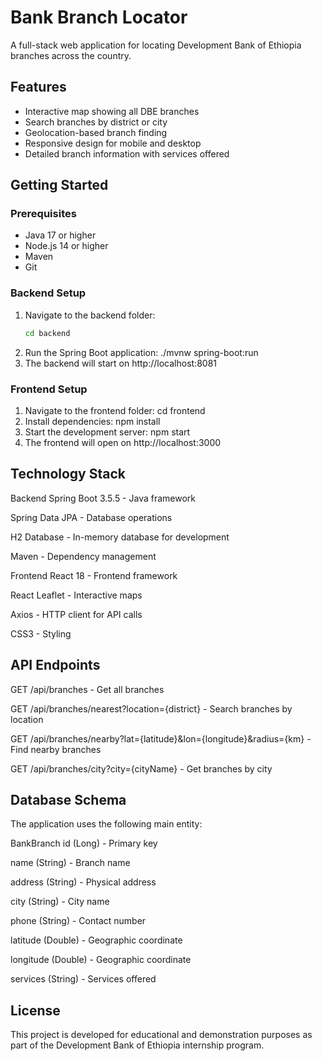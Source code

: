 #  Bank Branch Locator 

A full-stack web application for locating Development Bank of Ethiopia branches across the country.

##  Features

- Interactive map showing all DBE branches
- Search branches by district or city
- Geolocation-based branch finding
- Responsive design for mobile and desktop
- Detailed branch information with services offered


##  Getting Started

### Prerequisites

- Java 17 or higher
- Node.js 14 or higher
- Maven
- Git

### Backend Setup

1. Navigate to the backend folder:
   ```bash
   cd backend
2. Run the Spring Boot application:
     ./mvnw spring-boot:run
3. The backend will start on http://localhost:8081

### Frontend Setup

1. Navigate to the frontend folder:
   cd frontend 
2. Install dependencies:
    npm install
3. Start the development server:
    npm start
4. The frontend will open on http://localhost:3000

##  Technology Stack
Backend
Spring Boot 3.5.5 - Java framework

Spring Data JPA - Database operations

H2 Database - In-memory database for development

Maven - Dependency management

Frontend
React 18 - Frontend framework

React Leaflet - Interactive maps

Axios - HTTP client for API calls

CSS3 - Styling

## API Endpoints
GET /api/branches - Get all branches

GET /api/branches/nearest?location={district} - Search branches by location

GET /api/branches/nearby?lat={latitude}&lon={longitude}&radius={km} - Find nearby branches

GET /api/branches/city?city={cityName} - Get branches by city

## Database Schema
The application uses the following main entity:

BankBranch
id (Long) - Primary key

name (String) - Branch name

address (String) - Physical address

city (String) - City name

phone (String) - Contact number

latitude (Double) - Geographic coordinate

longitude (Double) - Geographic coordinate

services (String) - Services offered

## License
This project is developed for educational and demonstration purposes as part of the Development Bank of Ethiopia internship program.
